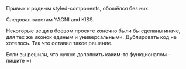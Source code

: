 Привык к родным styled-components, обошёлся без них.

Следовал заветам YAGNI and KISS. 

Некоторые вещи в боевом проекте конечно были бы сделаны иначе, для тех же иконок единым и универсальными. Дублировать код не хотелось. Так что оставил такое решение. 

Если вы решили, что нужно дополнить каким-то функционалом - пишите =)